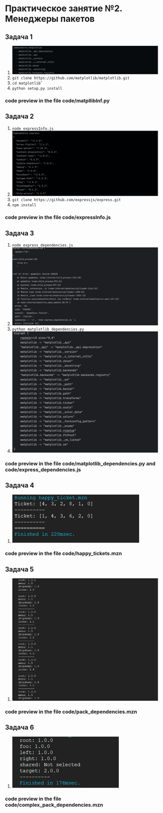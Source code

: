 # Практическое занятие №2. Менеджеры пакетов

## Задача 1

1. ![1.jpg](Photo/1.jpg)
2. `git clone https://github.com/matplotlib/matplotlib.git`
3. `cd matplotlib`'
4. `python setup.py install`
### code preview in the file code/matpllibInf.py

## Задача 2

1. `node expressInfo.js `
2. ![2.jpg](Photo/2.jpg)
3. `git clone https://github.com/expressjs/express.git`
4. `npm install`
### code preview in the file code/expressInfo.js

## Задача 3

1. `node express_dependencies.js`
2. ![3.5.1.jpg](Photo/3.5.1.jpg)
3. `python matplotlib_dependencies.py`
4. ![3.5.png](Photo/3.5.png)
### code preview in the file code/matplotlib_dependencies.py and code/express_dependencies.js

## Задача 4

1. ![4.png](Photo/4.png)
### code preview in the file code/happy_tickets.mzn

## Задача 5

1. ![5.png](Photo/5.png)
### code preview in the file code/pack_dependencies.mzn

## Задача 6

1. ![5.png](Photo/6.png)
### code preview in the file code/complex_pack_dependencies.mzn

